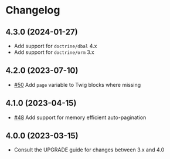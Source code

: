 # Changelog

## 4.3.0 (2024-01-27)

- Add support for `doctrine/dbal` 4.x
- Add support for `doctrine/orm` 3.x

## 4.2.0 (2023-07-10)

- [#50](https://github.com/BabDev/Pagerfanta/pull/50) Add `page` variable to Twig blocks where missing

## 4.1.0 (2023-04-15)

- [#48](https://github.com/BabDev/Pagerfanta/pull/48) Add support for memory efficient auto-pagination

## 4.0.0 (2023-03-15)

- Consult the UPGRADE guide for changes between 3.x and 4.0
